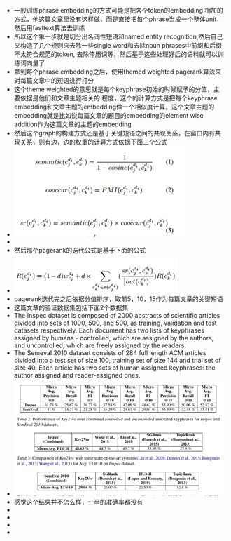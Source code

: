 - 一般训练phrase embedding的方式可能是把各个token的embedding 相加的方式，他这篇文章里没有这样做，而是直接把每个phrase当成一个整体unit，然后用fasttext算法去训练
- 所以这个第一步就是切分出名词性短语和named entity recognition,然后自己又构造了几个规则来去除一些single word和去除noun phrases中前缀和后缀不太符合规范的token, 去除停用词等，然后基于这些处理好后的语料就可以训练词向量了
- 拿到每个phrase embedding之后，使用themed weighted pagerank算法来对每篇文章中的短语进行打分
- 这个theme weighted的意思就是每个keyphrase初始的时候赋予的分值，主要依据是他们和文章主题相关的 程度，这个的计算方式是把每个keyphrase embedding和文章主题的embedding做一个相似度计算，这个文章主题的embedding就是比如说每篇文章的题目的embedding的element wise addition作为这篇文章的主题的embedding
- 然后这个graph的构建方式还是基于关键短语之间的共现关系，在窗口内有共现关系，则有边，边的权重的计算方式依据下面三个公式
- ![image.png](../assets/image_1667633170432_0.png)
-
- 然后那个pagerank的迭代公式是基于下面的公式
- ![image.png](../assets/image_1667633204091_0.png)
- pagerank迭代完之后依据分值排序，取前5，10，15作为每篇文章的关键短语
- 这篇文章的验证数据集包括下面2个数据集
- The Inspec dataset is composed of 2000 abstracts of scientific articles divided into sets of 1000, 500, and 500, as training, validation and test datasets respectively. Each document has two lists of keyphrases assigned by humans - controlled, which are assigned by the authors, and uncontrolled, which are freely assigned by the readers.
- The Semeval 2010 dataset consists of 284 full length ACM articles divided into a test set of size 100, training set of size 144 and trial set of size 40. Each article has two sets of human assigned keyphrases: the author assigned and reader-assigned ones.
- ![image.png](../assets/image_1667633647469_0.png)
- 感觉这个结果并不怎么样，一半的准确率都没有
-
-
-
-